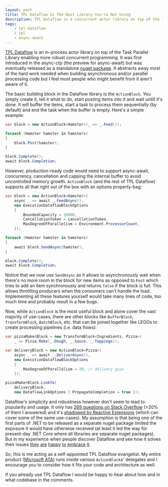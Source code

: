 ```yaml
---
layout: post
title: TPL Dataflow Is The Best Library You're Not Using
description: TPL Dataflow is a concurrent actor library on top of the TPL. It's simple and efficient and not enough people are using it.
tags:
    - tpl-dataflow
    - tpl
    - async-await
---
```


[TPL Dataflow](https://msdn.microsoft.com/en-us/library/hh228603(v=vs.110).aspx) is an in-process actor library on top of the Task Parallel Library enabling more robust concurrent programming. It was first introduced in the async-ctp (the preview for async-await) but was eventually released as a standalone [nuget package](https://www.nuget.org/packages/Microsoft.Tpl.Dataflow). It abstracts away most of the hard work needed when building asynchronous and/or parallel processing code but I feel most people who might benefit from it aren't aware of it.
<!--more-->

The basic building block in the Dataflow library is the `ActionBlock`. You simply create it, tell it what to do, start posting items into it and wait untill it's done. It will buffer the items, start a task to process them sequentially (by default) and end the task when the buffer is empty. Here's a simple example:

```csharp
var block = new ActionBlock<Hamster>(_ => _.Feed());

foreach (Hamster hamster in hamsters)
{
    block.Post(hamster);
}

block.Complete();
await block.Completion;
```

However, production-ready code would need to support async-await, concurrency, cancellation and capping the internal buffer to avoid uncontrolled memory growth. `ActionBlock` (and the rest of TPL Dataflow) supports all that right out of the box with an options property-bag:

```csharp
var block = new ActionBlock<Hamster>(
    async _ => await _.FeedAsync(),
    new ExecutionDataflowBlockOptions
    {
        BoundedCapacity = 10000,
        CancellationToken = cancellationToken,
        MaxDegreeOfParallelism = Environment.ProcessorCount,
    });

foreach (Hamster hamster in hamsters)
{
    await block.SendAsync(hamster);
}

block.Complete();
await block.Completion;
```

Notice that we now use `SendAsync` as it allows to asynchronously wait when there's no more room in the block for new items as opposed to `Post` which tries to add an item synchronously and returns `false` if the block is full. This allows throttling producers when the consumers can't handle the load. Implementing all these features yourself would take many lines of code, too much time and probably result in a few bugs.

Now, while `ActionBlock` is the most useful block and alone cover the vast majority of use-cases, there are other blocks like `BufferBlock`, `TransformBlock`, `BatchBlock`, etc. that can be joined together like LEGOs to create processing pipelines (i.e. data flows):

```csharp
var pizzaMakerBlock = new TransformBlock<Ingredients, Pizza>(
    _ => Pizza.Make(_.Dough, _.Sauce, _.Toppings));

var deliveryBlock = new ActionBlock<Pizza>(
    async _ => await _.DeliverAsync(),
    new ExecutionDataflowBlockOptions
    {
        MaxDegreeOfParallelism = 20, // delivery guys
    });

pizzaMakerBlock.LinkTo(
    deliveryBlock, 
    new DataflowLinkOptions { PropagateCompletion = true });
```

Dataflow's simplicity and robustness however don't seem to lead to popularity and usage. It only has [269 questions on Stack Overflow](http://stackoverflow.com/questions/tagged/tpl-dataflow) (>20% of them I answered) and it's [shadowed by Reactive Extensions](https://www.google.co.uk/trends/explore#q=tpl%20dataflow%2C%20reactive%20extensions&cmpt=q&tz=Etc%2FGMT-3) (which can cover some of the same use-cases). My assumption is that being one of the first parts of .NET to be released as a separate nuget package limited the exposure it would have otherwise received (at least it led the way for present-day .NET Core where all libraries are separate nuget packages). But in my experience when people discover Dataflow and see how it solves their issues [they](http://stackoverflow.com/a/24966167/885318) [are](http://stackoverflow.com/a/35686494/885318) [happy](http://stackoverflow.com/a/34843290/885318) [to](http://stackoverflow.com/a/34361999/885318) [embrace](http://stackoverflow.com/a/27842076/885318) [it](http://stackoverflow.com/a/26009467/885318).

So, this is me acting as a self-appointed TPL Dataflow evangelist. My entire product ([Microsoft ATA](https://www.microsoft.com/en-us/server-cloud/products/advanced-threat-analytics/overview.aspx)) runs inside various `ActionBlock`s' delegates and I encourage you to consider how it fits your code and architecture as well. 

If you already use TPL Dataflow I would be happy to hear about how and in what codebase in the comments.